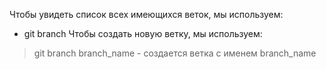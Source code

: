 Чтобы увидеть список всех имеющихся веток,
мы используем:
* git branch
Чтобы создать новую ветку, мы используем:
> git branch branch_name - создается ветка с именем branch_name
